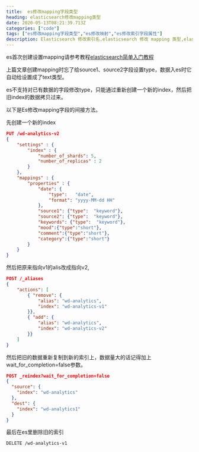 ```yaml
---
title:  es修改mapping字段类型
heading: elasticsearch修改mapping类型
date: 2020-05-13T08:21:39.713Z
categories: ["code"]
tags: ["es修改mapping字段类型","es修改映射","es修改索引字段属性"]
description: Elasticsearch 修改索引名,elasticsearch 修改 mapping 类型,elasticsearch change mapping type,es mapping field type 修改方法。
---
```



es首次创建设置mapping请参考教程[elasticsearch简单入门教程](https://sxy91.com/posts/elasticsearch)


上篇文章创建mapping时忘了给source1、source2字段设置type，数据入es时它自动给设置成了text类型。

es不支持对已有数据的字段修改type，只能通过重新创建一个新的index，然后把旧index的数据拷贝过来。



以下是Es修改mapping字段的间接方法。

先创建一个新的index
```json
PUT /wd-analytics-v2
{
	"settings" : {
        "index" : {
            "number_of_shards": 5, 
            "number_of_replicas" : 2 
        }
    },
    "mappings" : {
        "properties" : {
            "date": {
		        "type":   "date",
		        "format": "yyyy-MM-dd HH"
		    },
		    "source1": {"type":  "keyword"},
		    "source2": {"type":  "keyword"},
		    "keywords": {"type":  "keyword"},
		    "mood":{"type":"short"},
		    "comment":{"type":"short"},
		    "category":{"type":"short"}
        }
    }
}
```


然后把原来指向v1的alis改成指向v2,
```json
POST /_aliases
{  
    "actions": [  
        { "remove": {  
            "alias": "wd-analytics",  
            "index": "wd-analytics-v1"  
        }},  
        { "add": {  
            "alias": "wd-analytics",  
            "index": "wd-analytics-v2"  
        }}  
    ]  
}  
```

然后把旧的数据重新复制到新的索引上，数据量大的话记得加上wait_for_completion=false参数。
```json
POST _reindex?wait_for_completion=false
{
  "source": {
    "index": "wd-analytics"
  },
  "dest": {
    "index": "wd-analytics1"
  }
}
```


最后在es里删除旧的索引
```
DELETE /wd-analytics-v1
```

